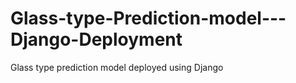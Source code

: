 # Glass-type-Prediction-model---Django-Deployment
Glass type prediction model deployed using Django
